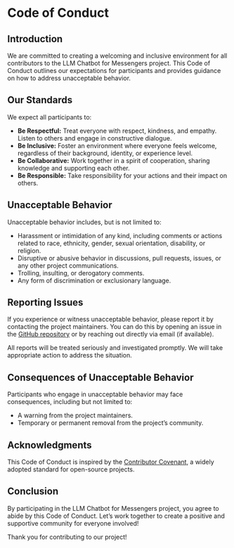 # Code of Conduct

## Introduction

We are committed to creating a welcoming and inclusive environment for all contributors to the LLM Chatbot for Messengers project. This Code of Conduct outlines our expectations for participants and provides guidance on how to address unacceptable behavior.

## Our Standards

We expect all participants to:

- **Be Respectful:** Treat everyone with respect, kindness, and empathy. Listen to others and engage in constructive dialogue.
- **Be Inclusive:** Foster an environment where everyone feels welcome, regardless of their background, identity, or experience level.
- **Be Collaborative:** Work together in a spirit of cooperation, sharing knowledge and supporting each other.
- **Be Responsible:** Take responsibility for your actions and their impact on others.

## Unacceptable Behavior

Unacceptable behavior includes, but is not limited to:

- Harassment or intimidation of any kind, including comments or actions related to race, ethnicity, gender, sexual orientation, disability, or religion.
- Disruptive or abusive behavior in discussions, pull requests, issues, or any other project communications.
- Trolling, insulting, or derogatory comments.
- Any form of discrimination or exclusionary language.

## Reporting Issues

If you experience or witness unacceptable behavior, please report it by contacting the project maintainers. You can do this by opening an issue in the [GitHub repository](https://github.com/sad-zero/llm-chatbot-for-messengers/issues) or by reaching out directly via email (if available).

All reports will be treated seriously and investigated promptly. We will take appropriate action to address the situation.

## Consequences of Unacceptable Behavior

Participants who engage in unacceptable behavior may face consequences, including but not limited to:

- A warning from the project maintainers.
- Temporary or permanent removal from the project’s community.

## Acknowledgments

This Code of Conduct is inspired by the [Contributor Covenant](https://www.contributor-covenant.org/), a widely adopted standard for open-source projects.

## Conclusion

By participating in the LLM Chatbot for Messengers project, you agree to abide by this Code of Conduct. Let’s work together to create a positive and supportive community for everyone involved!

Thank you for contributing to our project!
